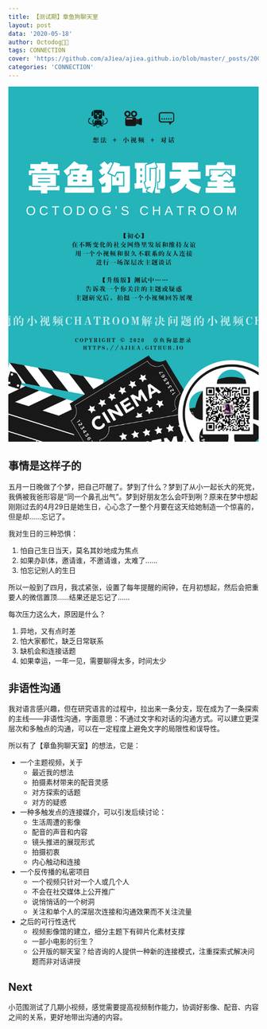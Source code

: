 ```yaml
---
title: 【测试期】章鱼狗聊天室
layout: post
data: '2020-05-18'
author: Octodog🐙🐶
tags: CONNECTION
cover: 'https://github.com/aJiea/ajiea.github.io/blob/master/_posts/200518/cover.PNG'
categories: 'CONNECTION'
---
```


![image](/assets/image/200518/poster.png)

## 事情是这样子的

五月一日晚做了个梦，把自己吓醒了。梦到了什么？梦到了从小一起长大的死党，我俩被我爸形容是“同一个鼻孔出气”。梦到好朋友怎么会吓到咧？原来在梦中想起刚刚过去的4月29日是她生日，心心念了一整个月要在这天给她制造一个惊喜的，但是却……忘记了。

我对生日的三种恐惧：
1. 怕自己生日当天，莫名其妙地成为焦点
2. 如果办趴体，邀请谁，不邀请谁，太难了……
3. 怕忘记别人的生日

所以一般到了四月，我忒紧张，设置了每年提醒的闹钟，在月初想起，然后会把重要人的微信置顶……结果还是忘记了……

每次压力这么大，原因是什么？
1. 异地，又有点时差
2. 怕大家都忙，缺乏日常联系
3. 缺机会和连接话题
4. 如果幸运，一年一见，需要聊得太多，时间太少


## 非语性沟通

我对语言感兴趣，但在研究语言的过程中，拉出来一条分支，现在成为了一条探索的主线——非语性沟通，字面意思：不通过文字和对话的沟通方式。可以建立更深层次和多触点的沟通，可以在一定程度上避免文字的局限性和误导性。

所以有了【章鱼狗聊天室】的想法，它是：
- 一个主题视频，关于
	- 最近我的想法
	- 拍摄素材带来的配音灵感
	- 对方探索的话题
	- 对方的疑惑
- 一种多触发点的连接媒介，可以引发后续讨论：
	- 生活周遭的影像
	- 配音的声音和内容
	- 镜头推进的展现形式
	- 拍摄初衷
	- 内心触动和连接
- 一个反传播的私密项目
	- 一个视频只针对一个人或几个人
	- 不会在社交媒体上公开推广
	- 说悄悄话的一个树洞
	- 关注和单个人的深层次连接和沟通效果而不关注流量
- 之后的可行性迭代
	- 视频影像馆的建立，细分主题下有碎片化素材支撑
	- 一部小电影的衍生？
	- 公开版的聊天室？给咨询的人提供一种新的连接模式，注重探索式解决问题而非对话讲授


## Next

小范围测试了几期小视频，感觉需要提高视频制作能力，协调好影像、配音、内容之间的关系，更好地带出沟通的内容。
